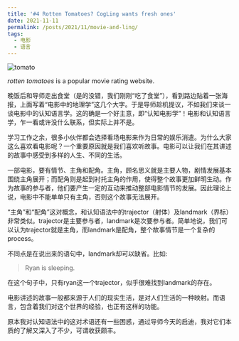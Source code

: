```yaml
---
title: '#4 Rotten Tomatoes? CogLing wants fresh ones'
date: 2021-11-11
permalink: /posts/2021/11/movie-and-ling/
tags:
  - 电影
  - 语言
---
```

![tomato](https://hongjie-fu.github.io/files/posts/tomato.png)

*rotten tomatoes* is a popular movie rating website.

晚饭后和导师走出食堂（是的没错，我们刚刚“吃了食堂”），看到路边贴着一张海报，上面写着“电影中的地理学”这几个大字。于是导师趁机提议，不如我们来谈一谈电影中的认知语言学。这的确是一个好主意，即“认知电影学”！电影和认知语言学，乍一看或许没什么联系，但实际上并不是。

学习工作之余，很多小伙伴都会选择看场电影来作为日常的娱乐消遣。为什么大家这么喜欢看电影呢？一个重要原因就是我们喜欢听故事。电影可以让我们在其讲述的故事中感受到多样的人生、不同的生活。

一部电影，要有情节、主角和配角。主角，顾名思义就是主要人物，剧情发展基本围绕主角展开；而配角则是起到衬托主角的作用，使得整个故事更加鲜明生动。作为故事的参与者，他们要产生一定的互动来推动整部电影情节的发展。因此理论上说，电影中不能单单只有主角，否则这个故事无法展开。

“主角”和“配角”这对概念，和认知语法中的trajector（射体）及landmark（界标）非常类似。trajector是主要参与者，landmark是次要参与者。简单地说，我们可以认为trajector就是主角，而landmark是配角，整个故事情节是一个复杂的process。

不同点是在说出来的语句中，landmark却可以缺省。比如:

> Ryan is sleeping.

在这个句子中，只有ryan这一个trajector，似乎很难找到landmark的存在。

电影讲述的故事一般都来源于人们的现实生活，是对人们生活的一种映射。而语言，包含着我们对这个世界的经验，也正有这样的功能。

原本我对认知语法中的这对术语还有一些困惑，通过导师今天的启迪，我对它们本质的了解又深入了不少，可谓收获颇丰。

